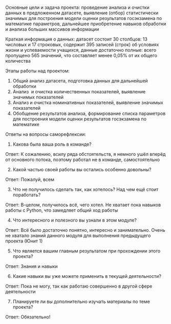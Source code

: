 Основные цели и задача проекта: проведение анализа и очистки данных в предложенном датасете, выявление (отбор) статистически значимых для построения модели оценки результатов госэкзамена по математике параметров, дальнейшее приобретение навыков обработки и анализа больших массивов информации


Краткая информация о данных: датасет состоит 30 столбцов: 13 числовых и 17 строковых, содержит 395 записей (строк) об условиях жизни и успеваемости учащихся, данные достаточно полные: всего пропущено 565 значений, что составляет менее 0,05% от их общего количества


Этапы работы над проектом:
1. Общий анализ датасета, подготовка данных для дальнейшей обработки
2. Анализ  и очистка количественных показателей, выявление значимых показателей
3. Анализ и очистка номинативных показателей, выявление значимых показателей
4. Обобщение результатов анализа, формирование списка параметров для построения модели оценки результатов госэкзамена по математике


Ответы на вопросы саморефлексии:

1. Какова была ваша роль в команде?

Ответ: К сожалению, всилу ряда обстоятельств, я немного ушёл вперёд от основного потока, поэтому работал не в команде, самостоятельно

2. Какой частью своей работы вы остались особенно довольны?

Ответ: Пожалуй, всем

3. Что не получилось сделать так, как хотелось? Над чем ещё стоит поработать?

Ответ: В-целом, получилось всё, чего хотел. Не хватает пока навыков работы с Python, что замедляет общий ход работы

4. Что интересного и полезного вы узнали в этом модуле?

Ответ: Всё было достаточно понятно, интересно и занимательно. Очень не хватало знаний данного модуля для выполнения предыдущего проекта (Юнит 1)

5. Что является вашим главным результатом при прохождении этого проекта?

Ответ: Знания и навыки

6. Какие навыки вы уже можете применить в текущей деятельности?

Ответ: Пока не могу, так как работаю совершенно в другой сфере деятельности

7. Планируете ли вы дополнительно изучать материалы по теме проекта?

Ответ: Обязательно!